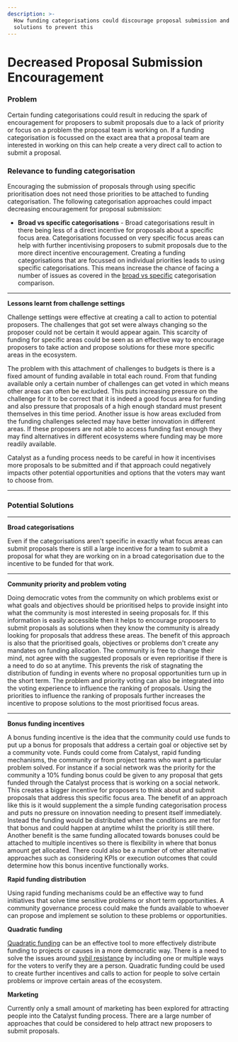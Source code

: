 ```yaml
---
description: >-
  How funding categorisations could discourage proposal submission and potential
  solutions to prevent this
---
```


# Decreased Proposal Submission Encouragement

### Problem

Certain funding categorisations could result in reducing the spark of encouragement for proposers to submit proposals due to a lack of priority or focus on a problem the proposal team is working on. If a funding categorisation is focussed on the exact area that a proposal team are interested in working on this can help create a very direct call to action to submit a proposal.



### **Relevance to funding categorisation**

Encouraging the submission of proposals through using specific prioritisation does not need those priorities to be attached to funding categorisation. The following categorisation approaches could impact decreasing encouragement for proposal submission:

* **Broad vs specific categorisations** - Broad categorisations result in there being less of a direct incentive for proposals about a specific focus area. Categorisations focussed on very specific focus areas can help with further incentivising proposers to submit proposals due to the more direct incentive encouragement. Creating a funding categorisations that are focussed on individual priorities leads to using specific categorisations. This means increase the chance of facing a number of issues as covered in the [broad vs specific](../../categorisation-approaches/broad-vs-specific-categorisations.md) categorisation comparison.

****

**Lessons learnt from challenge settings**

Challenge settings were effective at creating a call to action to potential proposers. The challenges that got set were always changing so the proposer could not be certain it would appear again. This scarcity of funding for specific areas could be seen as an effective way to encourage proposers to take action and propose solutions for these more specific areas in the ecosystem.

The problem with this attachment of challenges to budgets is there is a fixed amount of funding available in total each round. From that funding available only a certain number of challenges can get voted in which means other areas can often be excluded. This puts increasing pressure on the challenge for it to be correct that it is indeed a good focus area for funding and also pressure that proposals of a high enough standard must present themselves in this time period. Another issue is how areas excluded from the funding challenges selected may have better innovation in different areas. If these proposers are not able to access funding fast enough they may find alternatives in different ecosystems where funding may be more readily available.

Catalyst as a funding process needs to be careful in how it incentivises more proposals to be submitted and if that approach could negatively impacts other potential opportunities and options that the voters may want to choose from.

****

### **Potential Solutions**

****

**Broad categorisations**

Even if the categorisations aren't specific in exactly what focus areas can submit proposals there is still a large incentive for a team to submit a proposal for what they are working on in a broad categorisation due to the incentive to be funded for that work.

****

**Community priority and problem voting**

Doing democratic votes from the community on which problems exist or what goals and objectives should be prioritised helps to provide insight into what the community is most interested in seeing proposals for. If this information is easily accessible then it helps to encourage proposers to submit proposals as solutions when they know the community is already looking for proposals that address these areas. The benefit of this approach is also that the prioritised goals, objectives or problems don't create any mandates on funding allocation. The community is free to change their mind, not agree with the suggested proposals or even reprioritise if there is a need to do so at anytime. This prevents the risk of stagnating the distribution of funding in events where no proposal opportunities turn up in the short term. The problem and priority voting can also be integrated into the voting experience to influence the ranking of proposals. Using the priorities to influence the ranking of proposals further increases the incentive to propose solutions to the most prioritised focus areas.

****

**Bonus funding incentives**

A bonus funding incentive is the idea that the community could use funds to put up a bonus for proposals that address a certain goal or objective set by a community vote. Funds could come from Catalyst, rapid funding mechanisms, the community or from project teams who want a particular problem solved. For instance if a social network was the priority for the community a 10% funding bonus could be given to any proposal that gets funded through the Catalyst process that is working on a social network. This creates a bigger incentive for proposers to think about and submit proposals that address this specific focus area. The benefit of an approach like this is it would supplement the a simple funding categorisation process and puts no pressure on innovation needing to present itself immediately. Instead the funding would be distributed when the conditions are met for that bonus and could happen at anytime whilst the priority is still there. Another benefit is the same funding allocated towards bonuses could be attached to multiple incentives so there is flexibility in where that bonus amount get allocated. There could also be a number of other alternative approaches such as considering KPIs or execution outcomes that could determine how this bonus incentive functionally works.



**Rapid funding distribution**

Using rapid funding mechanisms could be an effective way to fund initiatives that solve time sensitive problems or short term opportunities. A community governance process could make the funds available to whoever can propose and implement se solution to these problems or opportunities.



**Quadratic funding**

[Quadratic funding](https://wtfisqf.com/) can be an effective tool to more effectively distribute funding to projects or causes in a more democratic way. There is a need to solve the issues around [sybil resistance](https://en.wikipedia.org/wiki/Sybil\_attack) by including one or multiple ways for the voters to verify they are a person. Quadratic funding could be used to create further incentives and calls to action for people to solve certain problems or improve certain areas of the ecosystem.



**Marketing**

Currently only a small amount of marketing has been explored for attracting people into the Catalyst funding process. There are a large number of approaches that could be considered to help attract new proposers to submit proposals.
